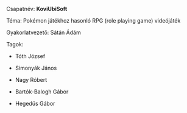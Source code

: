 Csapatnév: **KoviUbiSoft**

Téma: Pokémon játékhoz hasonló RPG (role playing game) videójáték

Gyakorlatvezető: Sátán Ádám

Tagok:

- Tóth József

- Simonyák János

- Nagy Róbert

- Bartók-Balogh Gábor

- Hegedüs Gábor

